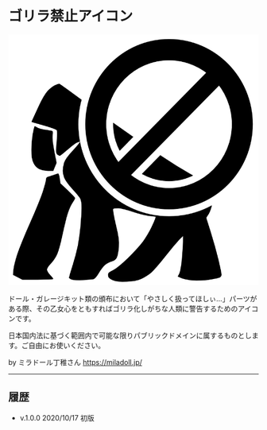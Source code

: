 # ゴリラ禁止アイコン

![](./prohibit-gorilla.png)

ドール・ガレージキット類の頒布において「やさしく扱ってほしぃ…」パーツがある際、その乙女心をともすればゴリラ化しがちな人類に警告するためのアイコンです。

日本国内法に基づく範囲内で可能な限りパブリックドメインに属するものとします。ご自由にお使いください。

by ミラドール丁稚さん <https://miladoll.jp/>

---

## 履歴

* v.1.0.0 2020/10/17 初版

